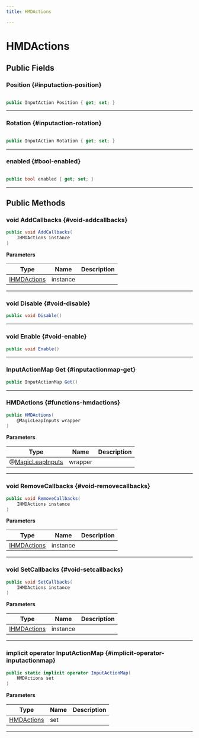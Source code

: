 ```yaml
---
title: HMDActions

---
```


# HMDActions










## Public Fields

### Position {#inputaction-position}

```csharp

public InputAction Position { get; set; }

```






-----------

### Rotation {#inputaction-rotation}

```csharp

public InputAction Rotation { get; set; }

```






-----------

### enabled {#bool-enabled}

```csharp

public bool enabled { get; set; }

```






-----------

## Public Methods

### void AddCallbacks {#void-addcallbacks}

```csharp
public void AddCallbacks(
    IHMDActions instance
)
```


**Parameters**

| Type | Name  | Description  | 
|--|--|--|
| [IHMDActions](/versioned_docs/version-02-Aug-2023/unity-api/api/Classes/MagicLeapInputs/MagicLeapInputs.IHMDActions.md) |instance||






-----------

### void Disable {#void-disable}

```csharp
public void Disable()
```






-----------

### void Enable {#void-enable}

```csharp
public void Enable()
```






-----------

### InputActionMap Get {#inputactionmap-get}

```csharp
public InputActionMap Get()
```






-----------

###  HMDActions {#functions-hmdactions}

```csharp
public HMDActions(
    @MagicLeapInputs wrapper
)
```


**Parameters**

| Type | Name  | Description  | 
|--|--|--|
| @[MagicLeapInputs](/versioned_docs/version-02-Aug-2023/unity-api/api/Classes/MagicLeapInputs/MagicLeapInputs.md) |wrapper||






-----------

### void RemoveCallbacks {#void-removecallbacks}

```csharp
public void RemoveCallbacks(
    IHMDActions instance
)
```


**Parameters**

| Type | Name  | Description  | 
|--|--|--|
| [IHMDActions](/versioned_docs/version-02-Aug-2023/unity-api/api/Classes/MagicLeapInputs/MagicLeapInputs.IHMDActions.md) |instance||






-----------

### void SetCallbacks {#void-setcallbacks}

```csharp
public void SetCallbacks(
    IHMDActions instance
)
```


**Parameters**

| Type | Name  | Description  | 
|--|--|--|
| [IHMDActions](/versioned_docs/version-02-Aug-2023/unity-api/api/Classes/MagicLeapInputs/MagicLeapInputs.IHMDActions.md) |instance||






-----------

### implicit operator InputActionMap {#implicit-operator-inputactionmap}

```csharp
public static implicit operator InputActionMap(
    HMDActions set
)
```


**Parameters**

| Type | Name  | Description  | 
|--|--|--|
| [HMDActions](/versioned_docs/version-02-Aug-2023/unity-api/api/Classes/MagicLeapInputs/MagicLeapInputs.HMDActions.md) |set||






-----------


